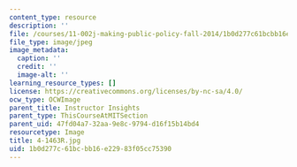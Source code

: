 ```yaml
---
content_type: resource
description: ''
file: /courses/11-002j-making-public-policy-fall-2014/1b0d277c61bcbb16e22983f05cc75390_4-1463R.jpg
file_type: image/jpeg
image_metadata:
  caption: ''
  credit: ''
  image-alt: ''
learning_resource_types: []
license: https://creativecommons.org/licenses/by-nc-sa/4.0/
ocw_type: OCWImage
parent_title: Instructor Insights
parent_type: ThisCourseAtMITSection
parent_uid: 47fd04a7-32aa-9e8c-9794-d16f15b14bd4
resourcetype: Image
title: 4-1463R.jpg
uid: 1b0d277c-61bc-bb16-e229-83f05cc75390
---
```

